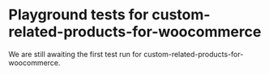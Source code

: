 # Playground tests for custom-related-products-for-woocommerce
We are still awaiting the first test run for custom-related-products-for-woocommerce.
